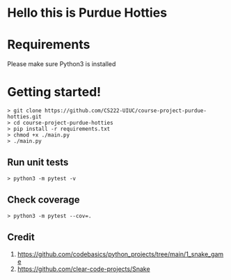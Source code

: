 # Hello this is Purdue Hotties

# Requirements
Please make sure Python3 is installed

# Getting started!
```
> git clone https://github.com/CS222-UIUC/course-project-purdue-hotties.git
> cd course-project-purdue-hotties
> pip install -r requirements.txt
> chmod +x ./main.py
> ./main.py
```

## Run unit tests
```
> python3 -m pytest -v
```
## Check coverage
```
> python3 -m pytest --cov=.
```


## Credit
1. https://github.com/codebasics/python_projects/tree/main/1_snake_game
2. https://github.com/clear-code-projects/Snake
